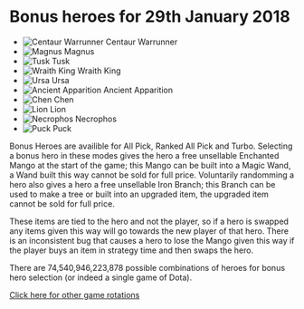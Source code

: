 # Bonus heroes for 29th January 2018

- ![Centaur Warrunner](https://d1u5p3l4wpay3k.cloudfront.net/dota2_gamepedia/5/5e/Centaur_Warrunner_minimap_icon.png?version=ff8db77a89f14ec493542eaa6aa6c30a) Centaur Warrunner
- ![Magnus](https://d1u5p3l4wpay3k.cloudfront.net/dota2_gamepedia/7/7f/Magnus_minimap_icon.png?version=583d16dc4422904dc39d233516b08f8b) Magnus
- ![Tusk](https://d1u5p3l4wpay3k.cloudfront.net/dota2_gamepedia/c/c3/Tusk_minimap_icon.png?version=51167cfe7273bbab6b2f571df0524426) Tusk
- ![Wraith King](https://d1u5p3l4wpay3k.cloudfront.net/dota2_gamepedia/2/22/Wraith_King_minimap_icon.png?version=63733965db3b7377fdedcbf1f8925783) Wraith King
- ![Ursa](https://d1u5p3l4wpay3k.cloudfront.net/dota2_gamepedia/e/ee/Ursa_minimap_icon.png?version=6d7016be6ddd2910f083f3dc1bc01063) Ursa
- ![Ancient Apparition](https://d1u5p3l4wpay3k.cloudfront.net/dota2_gamepedia/2/25/Ancient_Apparition_minimap_icon.png?version=0047e8dc00f61200d113f450bfd691b3) Ancient Apparition
- ![Chen](https://d1u5p3l4wpay3k.cloudfront.net/dota2_gamepedia/f/fc/Chen_minimap_icon.png?version=b11af6425e04df3c5529b6ad115d3d16) Chen
- ![Lion](https://d1u5p3l4wpay3k.cloudfront.net/dota2_gamepedia/1/13/Lion_minimap_icon.png?version=e6b5a9d1e18f3175efc4f4ef673c6532) Lion
- ![Necrophos](https://d1u5p3l4wpay3k.cloudfront.net/dota2_gamepedia/a/af/Necrophos_minimap_icon.png?version=300810f6cf2545c1805cc7137c613d39) Necrophos
- ![Puck](https://d1u5p3l4wpay3k.cloudfront.net/dota2_gamepedia/c/cf/Puck_minimap_icon.png?version=1a4a6d11be92faf7a47963831fccd0ca) Puck

Bonus Heroes are availible for All Pick, Ranked All Pick and Turbo. Selecting a bonus hero in these modes gives the hero a free unsellable Enchanted Mango at the start of the game; this Mango can be built into a Magic Wand, a Wand built this way cannot be sold for full price. Voluntarily randomming a hero also gives a hero a free unsellable Iron Branch; this Branch can be used to make a tree or built into an upgraded item, the upgraded item cannot be sold for full price.

These items are tied to the hero and not the player, so if a hero is swapped any items given this way will go towards the new player of that hero. There is an inconsistent bug that causes a hero to lose the Mango given this way if the player buys an item in strategy time and then swaps the hero.

There are 74,540,946,223,878 possible combinations of heroes for bonus hero selection (or indeed a single game of Dota).

[Click here for other game rotations](https://tsunamishadow.github.io/bonusheroes/othergames)

